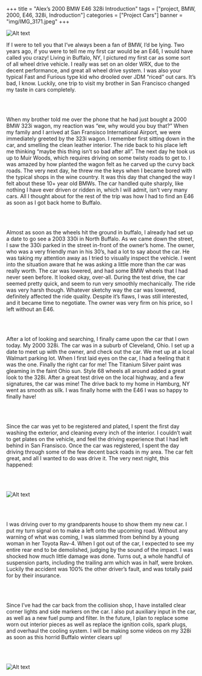 +++
title = "Alex’s 2000 BMW E46 328i Introduction"
tags = ["project, BMW, 2000, E46, 328i, Indroduction"]
categories = ["Project Cars"]
banner = "img/IMG_3171.jpeg"
+++

![Alt text](https://e39source.com/wp-content/uploads/2015/01/IMG_3171.jpg)

If I were to tell you that I’ve always been a fan of BMW, I’d be lying.  Two years ago, if you were to tell me my first car would be an E46, I would have called you crazy!  Living in Buffalo, NY, I pictured my first car as some sort of all wheel drive vehicle.  I really was set on an older WRX, due to the decent performance, and great all wheel drive system.  I was also your typical Fast and Furious type kid who drooled over JDM “riced” out cars.  It’s bad, I know.  Luckily, one trip to visit my brother in San Francisco changed my taste in cars completely.

&nbsp;<br/><br/>

When my brother told me over the phone that he had just bought a 2000 BMW 323i wagon, my reaction was “ew, why would you buy that?”  When my family and I arrived at San Fransisco International Airport, we were immediately greeted by the 323i wagon.  I remember first sitting down in the car, and smelling the clean leather interior.  The ride back to his place left me thinking “maybe this thing isn’t so bad after all”.  The next day he took us up to Muir Woods, which requires driving on some twisty roads to get to.  I was amazed by how planted the wagon felt as he carved up the curvy back roads.  The very next day, he threw me the keys when I became bored with the typical shops in the wine country.  It was this day that changed the way I felt about these 10+ year old BMWs.  The car handled quite sharply, like nothing I have ever driven or ridden in, which I will admit, isn’t very many cars.  All I thought about for the rest of the trip was how I had to find an E46 as soon as I got back home to Buffalo.

&nbsp;<br/><br/>

Almost as soon as the wheels hit the ground in buffalo, I already had set up a date to go see a 2003 330i in North Buffalo.  As we came down the street, I saw the 330i parked in  the street in-front of the owner’s home.  The owner, who was a very friendly man in his 30’s, had a lot to say about the car.  He was taking my attention away as I tried to visually inspect the vehicle.  I went into the situation aware that he was asking a little more than the car was really worth.  The car was lowered, and had some BMW wheels that I had never seen before.  It looked okay, over-all.  During the test drive, the car seemed pretty quick, and seem to run very smoothly mechanically.  The ride was very harsh though. Whatever sketchy way the car was lowered, definitely affected the ride quality.  Despite it’s flaws, I was still interested, and it became time to negotiate. The owner was very firm on his price, so I left without an E46.

&nbsp;<br/><br/>

After a lot of looking and searching, I finally came upon the car that I own today.  My 2000 328i.  The car was in a suburb of Cleveland, Ohio.  I set up a date to meet up with the owner, and check out the car.  We met up at a local Walmart parking lot. When I first laid eyes on the car, I had a feeling that it was the one.  Finally the right car for me!  The Titanium Silver paint was gleaming in the faint Ohio sun.  Style 68 wheels all around added a great look to the 328i.  After a great test drive on the local highway, and a few signatures, the car was mine!  The drive back to my home in Hamburg, NY went as smooth as silk.  I was finally home with the E46 I was so happy to finally have!

&nbsp;<br/><br/>

Since the car was yet to be registered and plated, I spent the first day washing the exterior, and cleaning every inch of the interior.  I couldn’t wait to get plates on the vehicle, and feel the driving experience that I had left behind in San Fransisco.  Once the car was registered, I spent the day driving through some of the few decent back roads in my area. The car felt great, and all I wanted to do was drive it.  The very next night, this happened:

&nbsp;<br/><br/>

![Alt text](https://e39source.com/wp-content/uploads/2015/01/IMG_7190.jpg)

&nbsp;<br/><br/>

I was driving over to my grandparents house to show them my new car.  I put my turn signal on to make a left onto the upcoming road.  Without any warning of what was coming, I was slammed from behind by a young woman in her Toyota Rav-4.  When I got out of the car, I expected to see my entire rear end to be demolished, judging by the sound of the impact.  I was shocked how much little damage was done. Turns out, a whole handful of suspension parts, including the trailing arm which was in half, were broken.  Luckily the accident was 100% the other driver’s fault, and was totally paid for by their insurance.

&nbsp;<br/><br/>

Since I’ve had the car back from the collision shop, I have installed clear corner lights and side markers on the car.  I also put auxiliary input in the car, as well as a new fuel pump and filter.  In the future, I plan to replace some worn out interior pieces as well as replace the ignition coils, spark plugs, and overhaul the cooling system.  I will be making some videos on my 328i as soon as this horrid Buffalo winter clears up!

&nbsp;<br/><br/>

![Alt text](../img/IMG_0035.jpeg)

&nbsp;<br/><br/>